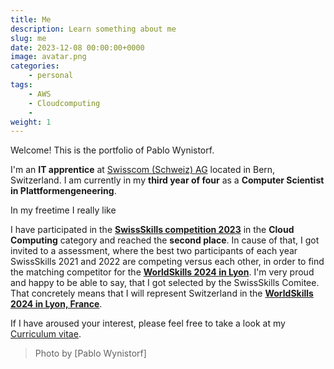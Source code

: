 ```yaml
---
title: Me
description: Learn something about me
slug: me
date: 2023-12-08 00:00:00+0000
image: avatar.png
categories:
    - personal
tags:
    - AWS
    - Cloudcomputing
    - 
weight: 1
---
```


Welcome!
This is the portfolio of Pablo Wynistorf.

I'm an **IT apprentice** at [Swisscom (Schweiz) AG](https://www.swisscom.ch) located in Bern, Switzerland. I am currently in my **third year of four** as a **Computer Scientist in Plattformengeneering**.

In my freetime I really like 

I have participated in the **[SwissSkills competition 2023](https://www.ict-berufsbildung.ch/ictskills2023)** in the **Cloud Computing** category and reached the **second place**. In cause of that, I got invited to a assessment, where the best two participants of each year SwissSkills 2021 and 2022 are competing versus each other, in order to find the matching competitor for the **[WorldSkills 2024 in Lyon](https://worldskills.org/what/competitions/worldskills-lyon-2024)**. I'm very proud and happy to be able to say, that I got selected by the SwissSkills Comitee. That concretely means that I will represent Switzerland in the **[WorldSkills 2024 in Lyon, France](https://worldskills.org/what/competitions/worldskills-lyon-2024)**. 

If I have aroused your interest, please feel free to take a look at my [Curriculum vitae](/p/cv/). 

> Photo by [Pablo Wynistorf]

